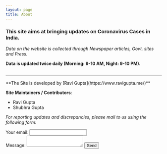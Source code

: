 ```yaml
---
layout: page
title: About
---
```


### This site aims at bringing updates on Coronavirus Cases in India.

*Data on the website is collected through Newspaper articles, Govt. sites and Press.*

**Data is updated twice daily (Morning: 9-10 AM, Night: 9-10 PM).**
<br><br>
<hr>
**The Site is developed by [Ravi Gupta](https://www.ravigupta.me/)**

**Site Maintainers / Contributors**:
- Ravi Gupta
- Shubhra Gupta

*For reporting updates and discrepancies, please mail to us using the following form:*
<form action="https://submit-form.com/_" target="_self">
  <label>
  	Your email:
  	<input type="email" name="email" required />
  </label><br>
  <label>
  	Message:
  	<textarea name="message" required></textarea>
  </label>
  <button type="submit">Send</button>
</form>
